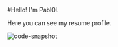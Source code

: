 #Hello! I'm Pabl0l. 

Here you can see my resume profile.

![code-snapshot](https://github.com/Pabl0l/Pabl0l/assets/143635119/d7965af2-03b0-45bb-b95f-9ffb8edbe886)
